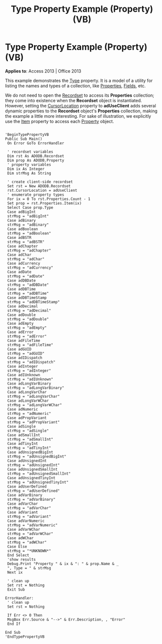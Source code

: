 ﻿---
title: Type Property Example (Property) (VB)
TOCTitle: Type Property Example (Property) (VB)
ms:assetid: b3fecd24-e15a-3216-e2c8-0f4ce5655b9c
ms:mtpsurl: https://msdn.microsoft.com/en-us/library/JJ249858(v=office.15)
ms:contentKeyID: 48547209
ms.date: 09/18/2015
mtps_version: v=office.15
---

# Type Property Example (Property) (VB)


**Applies to**: Access 2013 | Office 2013

This example demonstrates the [Type](type-property-ado.md) property. It is a model of a utility for listing the names and types of a collection, like [Properties](properties-collection-ado.md), [Fields](fields-collection-ado.md), etc.

We do not need to open the [Recordset](recordset-object-ado.md) to access its **Properties** collection; they come into existence when the **Recordset** object is instantiated. However, setting the [CursorLocation](cursorlocation-property-ado.md) property to **adUseClient** adds several dynamic properties to the **Recordset** object's **Properties** collection, making the example a little more interesting. For sake of illustration, we explicitly use the [Item](item-property-ado.md) property to access each [Property](property-object-ado.md) object.

``` 
 
'BeginTypePropertyVB 
Public Sub Main() 
 On Error GoTo ErrorHandler 
 
 ' recordset variables 
 Dim rst As ADODB.Recordset 
 Dim prop As ADODB.Property 
 ' property variables 
 Dim ix As Integer 
 Dim strMsg As String 
 
 ' create client-side recordset 
 Set rst = New ADODB.Recordset 
 rst.CursorLocation = adUseClient 
 ' enumerate property types 
 For ix = 0 To rst.Properties.Count - 1 
 Set prop = rst.Properties.Item(ix) 
 Select Case prop.Type 
 Case adBigInt 
 strMsg = "adBigInt" 
 Case adBinary 
 strMsg = "adBinary" 
 Case adBoolean 
 strMsg = "adBoolean" 
 Case adBSTR 
 strMsg = "adBSTR" 
 Case adChapter 
 strMsg = "adChapter" 
 Case adChar 
 strMsg = "adChar" 
 Case adCurrency 
 strMsg = "adCurrency" 
 Case adDate 
 strMsg = "adDate" 
 Case adDBDate 
 strMsg = "adDBDate" 
 Case adDBTime 
 strMsg = "adDBTime" 
 Case adDBTimeStamp 
 strMsg = "adDBTimeStamp" 
 Case adDecimal 
 strMsg = "adDecimal" 
 Case adDouble 
 strMsg = "adDouble" 
 Case adEmpty 
 strMsg = "adEmpty" 
 Case adError 
 strMsg = "adError" 
 Case adFileTime 
 strMsg = "adFileTime" 
 Case adGUID 
 strMsg = "adGUID" 
 Case adIDispatch 
 strMsg = "adIDispatch" 
 Case adInteger 
 strMsg = "adInteger" 
 Case adIUnknown 
 strMsg = "adIUnknown" 
 Case adLongVarBinary 
 strMsg = "adLongVarBinary" 
 Case adLongVarChar 
 strMsg = "adLongVarChar" 
 Case adLongVarWChar 
 strMsg = "adLongVarWChar" 
 Case adNumeric 
 strMsg = "adNumeric" 
 Case adPropVariant 
 strMsg = "adPropVariant" 
 Case adSingle 
 strMsg = "adSingle" 
 Case adSmallInt 
 strMsg = "adSmallInt" 
 Case adTinyInt 
 strMsg = "adTinyInt" 
 Case adUnsignedBigInt 
 strMsg = "adUnsignedBigInt" 
 Case adUnsignedInt 
 strMsg = "adUnsignedInt" 
 Case adUnsignedSmallInt 
 strMsg = "adUnsignedSmallInt" 
 Case adUnsignedTinyInt 
 strMsg = "adUnsignedTinyInt" 
 Case adUserDefined 
 strMsg = "adUserDefined" 
 Case adVarBinary 
 strMsg = "adVarBinary" 
 Case adVarChar 
 strMsg = "adVarChar" 
 Case adVariant 
 strMsg = "adVariant" 
 Case adVarNumeric 
 strMsg = "adVarNumeric" 
 Case adVarWChar 
 strMsg = "adVarWChar" 
 Case adWChar 
 strMsg = "adWChar" 
 Case Else 
 strMsg = "*UNKNOWN*" 
 End Select 
 'show results 
 Debug.Print "Property " & ix & ": " & prop.Name & _ 
 ", Type = " & strMsg 
 Next ix 
 
 ' clean up 
 Set rst = Nothing 
 Exit Sub 
 
ErrorHandler: 
 ' clean up 
 Set rst = Nothing 
 
 If Err <> 0 Then 
 MsgBox Err.Source & "-->" & Err.Description, , "Error" 
 End If 
 
End Sub 
'EndTypePropertyVB 
```


